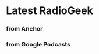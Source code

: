 # Latest RadioGeek

### from Anchor

<!-- RadioGeek-Anchor:START -->
<!-- RadioGeek-Anchor:END -->

### from Google Podcasts

<!-- RadioGeek-GooglePodcasts:START -->
<!-- RadioGeek-GooglePodcasts:END -->
